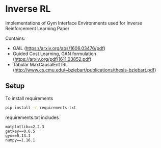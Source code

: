 # Inverse RL

Implementations of Gym Interface Environments used for Inverse Reinforcement Learning Paper

Contains:
- GAIL (https://arxiv.org/abs/1606.03476/pdf)
- Guided Cost Learning, GAN formulation (https://arxiv.org/pdf/1611.03852.pdf)
- Tabular MaxCausalEnt IRL (http://www.cs.cmu.edu/~bziebart/publications/thesis-bziebart.pdf)

Setup
---
To install requirements
```bash
pip install -r requirements.txt
```

requirements.txt includes
```
matplotlib==2.2.3
getkey==0.6.5
gym==0.13.1
numpy==1.16.1
```
